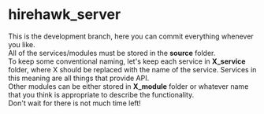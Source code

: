 # hirehawk_server
This is the development branch, here you can commit everything whenever you like.<br>
All of the services/modules must be stored in the **source** folder.<br/>
To keep some conventional naming, let's keep each service in **X_service** folder, where X should be replaced with the name of the service. Services in this meaning are all things that provide API.<br/>
Other modules can be either stored in **X_module** folder or whatever name that you think is appropriate to describe the functionality.<br/>
Don't wait for there is not much time left!
